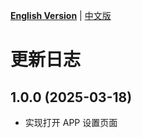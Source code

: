 [**English Version**](./CHANGELOG-EN.md) | [中文版](./CHANGELOG.md)

# 更新日志

## 1.0.0 (2025-03-18)
- 实现打开 APP 设置页面
